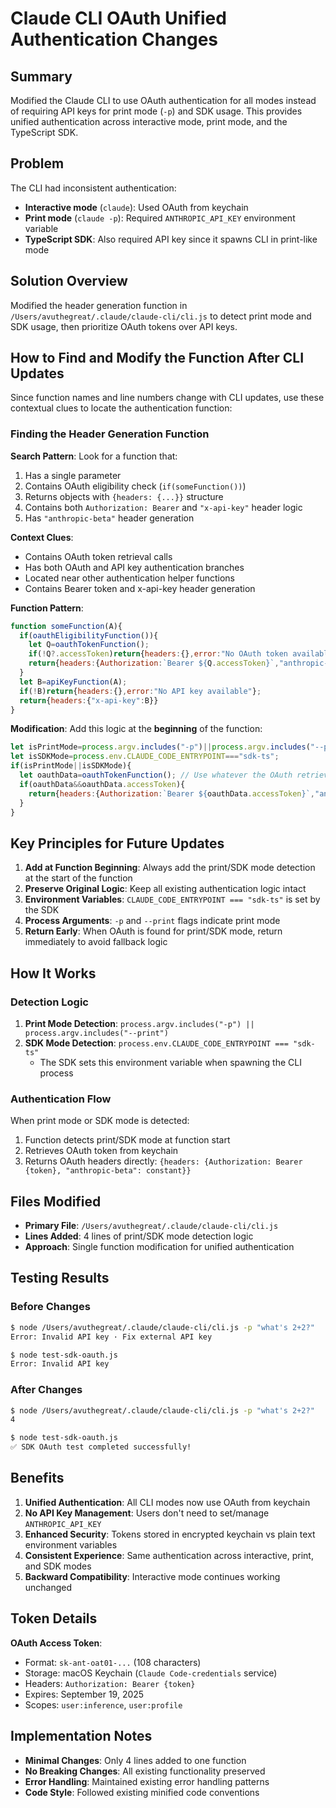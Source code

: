 # Claude CLI OAuth Unified Authentication Changes

## Summary

Modified the Claude CLI to use OAuth authentication for all modes instead of requiring API keys for print mode (`-p`) and SDK usage. This provides unified authentication across interactive mode, print mode, and the TypeScript SDK.

## Problem

The CLI had inconsistent authentication:
- **Interactive mode** (`claude`): Used OAuth from keychain
- **Print mode** (`claude -p`): Required `ANTHROPIC_API_KEY` environment variable  
- **TypeScript SDK**: Also required API key since it spawns CLI in print-like mode

## Solution Overview

Modified the header generation function in `/Users/avuthegreat/.claude/claude-cli/cli.js` to detect print mode and SDK usage, then prioritize OAuth tokens over API keys.

## How to Find and Modify the Function After CLI Updates

Since function names and line numbers change with CLI updates, use these contextual clues to locate the authentication function:

### Finding the Header Generation Function

**Search Pattern**: Look for a function that:
1. Has a single parameter 
2. Contains OAuth eligibility check (`if(someFunction())`)
3. Returns objects with `{headers: {...}}` structure
4. Contains both `Authorization: Bearer` and `"x-api-key"` header logic
5. Has `"anthropic-beta"` header generation

**Context Clues**:
- Contains OAuth token retrieval calls
- Has both OAuth and API key authentication branches
- Located near other authentication helper functions
- Contains Bearer token and x-api-key header generation

**Function Pattern**:
```javascript
function someFunction(A){
  if(oauthEligibilityFunction()){
    let Q=oauthTokenFunction();
    if(!Q?.accessToken)return{headers:{},error:"No OAuth token available"};
    return{headers:{Authorization:`Bearer ${Q.accessToken}`,"anthropic-beta":betaConstant}}
  }
  let B=apiKeyFunction(A);
  if(!B)return{headers:{},error:"No API key available"};
  return{headers:{"x-api-key":B}}
}
```

**Modification**: Add this logic at the **beginning** of the function:
```javascript
let isPrintMode=process.argv.includes("-p")||process.argv.includes("--print");
let isSDKMode=process.env.CLAUDE_CODE_ENTRYPOINT==="sdk-ts";
if(isPrintMode||isSDKMode){
  let oauthData=oauthTokenFunction(); // Use whatever the OAuth retrieval function is called
  if(oauthData&&oauthData.accessToken){
    return{headers:{Authorization:`Bearer ${oauthData.accessToken}`,"anthropic-beta":betaConstant}};
  }
}
```

## Key Principles for Future Updates

1. **Add at Function Beginning**: Always add the print/SDK mode detection at the start of the function
2. **Preserve Original Logic**: Keep all existing authentication logic intact
3. **Environment Variables**: `CLAUDE_CODE_ENTRYPOINT === "sdk-ts"` is set by the SDK
4. **Process Arguments**: `-p` and `--print` flags indicate print mode
5. **Return Early**: When OAuth is found for print/SDK mode, return immediately to avoid fallback logic

## How It Works

### Detection Logic

1. **Print Mode Detection**: `process.argv.includes("-p") || process.argv.includes("--print")`
2. **SDK Mode Detection**: `process.env.CLAUDE_CODE_ENTRYPOINT === "sdk-ts"`
   - The SDK sets this environment variable when spawning the CLI process

### Authentication Flow

When print mode or SDK mode is detected:

1. Function detects print/SDK mode at function start
2. Retrieves OAuth token from keychain 
3. Returns OAuth headers directly: `{headers: {Authorization: Bearer {token}, "anthropic-beta": constant}}`

## Files Modified

- **Primary File**: `/Users/avuthegreat/.claude/claude-cli/cli.js`
- **Lines Added**: 4 lines of print/SDK mode detection logic
- **Approach**: Single function modification for unified authentication

## Testing Results

### Before Changes
```bash
$ node /Users/avuthegreat/.claude/claude-cli/cli.js -p "what's 2+2?"
Error: Invalid API key · Fix external API key

$ node test-sdk-oauth.js
Error: Invalid API key
```

### After Changes
```bash
$ node /Users/avuthegreat/.claude/claude-cli/cli.js -p "what's 2+2?"
4

$ node test-sdk-oauth.js
✅ SDK OAuth test completed successfully!
```

## Benefits

1. **Unified Authentication**: All CLI modes now use OAuth from keychain
2. **No API Key Management**: Users don't need to set/manage `ANTHROPIC_API_KEY`
3. **Enhanced Security**: Tokens stored in encrypted keychain vs plain text environment variables
4. **Consistent Experience**: Same authentication across interactive, print, and SDK modes
5. **Backward Compatibility**: Interactive mode continues working unchanged

## Token Details

**OAuth Access Token**:
- Format: `sk-ant-oat01-...` (108 characters)
- Storage: macOS Keychain (`Claude Code-credentials` service)
- Headers: `Authorization: Bearer {token}`
- Expires: September 19, 2025
- Scopes: `user:inference`, `user:profile`

## Implementation Notes

- **Minimal Changes**: Only 4 lines added to one function
- **No Breaking Changes**: All existing functionality preserved
- **Error Handling**: Maintained existing error handling patterns
- **Code Style**: Followed existing minified code conventions
